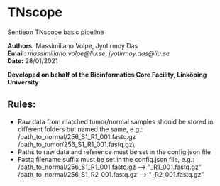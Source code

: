 # TNscope
Sentieon TNscope basic pipeline

__Authors:__ Massimiliano Volpe, Jyotirmoy Das\
__Email:__ _massimiliano.volpe@liu.se_, _jyotirmoy.das@liu.se_\
__Date:__ 28/01/2021

__Developed on behalf of the Bioinformatics Core Facility, Linköping University__

## Rules:
- Raw data from matched tumor/normal samples should be stored in different folders but named the same, e.g.:\
    /path_to_normal/256_S1_R1_001.fastq.gz\
    /path_to_tumor/256_S1_R1_001.fastq.gz\
- Paths to raw data and reference must be set in the config.json file
- Fastq filename suffix must be set in the config.json file, e.g.:\
    /path_to_normal/256_S1_R1_001.fastq.gz --> "_R1_001.fastq.gz"\
    /path_to_normal/256_S1_R2_001.fastq.gz --> "_R2_001.fastq.gz"
